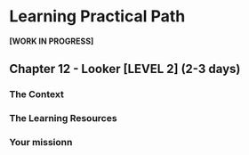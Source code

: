 # Learning Practical Path 


**[WORK IN PROGRESS]**


## Chapter 12 - Looker [LEVEL 2] (2-3 days)
### The Context
### The Learning Resources
### Your missionn

